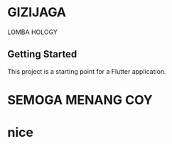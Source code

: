 # GIZIJAGA

LOMBA HOLOGY

## Getting Started

This project is a starting point for a Flutter application.

# SEMOGA MENANG COY
# nice